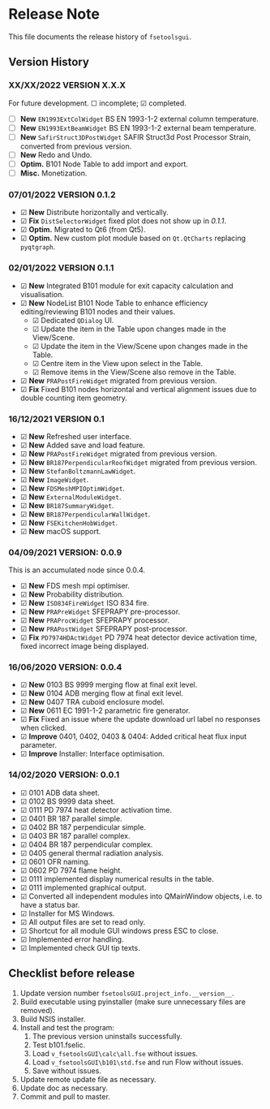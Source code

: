 # Release Note

This file documents the release history of `fsetoolsgui`.

## Version History

### XX/XX/2022 VERSION X.X.X

For future development. ☐ incomplete; ☑ completed.

- ☐ **New** `EN1993ExtColWidget` BS EN 1993-1-2 external column temperature.
- ☐ **New** `EN1993ExtBeamWidget` BS EN 1993-1-2 external beam temperature.
- ☐ **New** `SafirStruct3DPostWidget` SAFIR Struct3d Post Processor Strain, converted from previous version.
- ☐ **New** Redo and Undo.
- ☐ **Optim.** B101 Node Table to add import and export.
- ☐ **Misc.** Monetization.

### 07/01/2022 VERSION 0.1.2

- ☑ **New** Distribute horizontally and vertically.
- ☑ **Fix** `DistSelectorWidget` fixed plot does not show up in *0.1.1*.
- ☑ **Optim.** Migrated to Qt6 (from Qt5).
- ☑ **Optim.** New custom plot module based on `Qt.QtCharts` replacing `pyqtgraph`.

### 02/01/2022 VERSION 0.1.1

- ☑ **New** Integrated B101 module for exit capacity calculation and visualisation.
- ☑ **New** NodeList B101 Node Table to enhance efficiency editing/reviewing B101 nodes and their values.
    - ☑ Dedicated `QDialog` UI.
    - ☑ Update the item in the Table upon changes made in the View/Scene.
    - ☑ Update the item in the View/Scene upon changes made in the Table.
    - ☑ Centre item in the View upon select in the Table.
    - ☑ Remove items in the View/Scene also remove in the Table.
- ☑ **New** `PRAPostFireWidget` migrated from previous version.
- ☑ **Fix** Fixed B101 nodes horizontal and vertical alignment issues due to double counting item geometry.

### 16/12/2021 VERSION 0.1

- ☑ **New** Refreshed user interface.
- ☑ **New** Added save and load feature.
- ☑ **New** `PRAPostFireWidget` migrated from previous version.
- ☑ **New** `BR187PerpendicularRoofWidget` migrated from previous version.
- ☑ **New** `StefanBoltzmannLawWidget`.
- ☑ **New** `ImageWidget`.
- ☑ **New** `FDSMeshMPIOptimWidget`.
- ☑ **New** `ExternalModuleWidget`.
- ☑ **New** `BR187SummaryWidget`.
- ☑ **New** `BR187PerpendicularWallWidget`.
- ☑ **New** `FSEKitchenHobWidget`.
- ☑ **New** macOS support.

### 04/09/2021 VERSION: 0.0.9

This is an accumulated node since 0.0.4.

- ☑ **New** FDS mesh mpi optimiser.
- ☑ **New** Probability distribution.
- ☑ **New** `ISO834FireWidget` ISO 834 fire.
- ☑ **New** `PRAPreWidget` SFEPRAPY pre-processor.
- ☑ **New** `PRAProcWidget` SFEPRAPY processor.
- ☑ **New** `PRAPostWidget` SFEPRAPY post-processor.
- ☑ **Fix** `PD7974HDActWidget` PD 7974 heat detector device activation time, fixed incorrect image being displayed.

### 16/06/2020 VERSION: 0.0.4

- ☑ **New** 0103 BS 9999 merging flow at final exit level.
- ☑ **New** 0104 ADB merging flow at final exit level.
- ☑ **New** 0407 TRA cuboid enclosure model.
- ☑ **New** 0611 EC 1991-1-2 parametric fire generator.
- ☑ **Fix** Fixed an issue where the update download url label no responses when clicked.
- ☑ **Improve** 0401, 0402, 0403 & 0404: Added critical heat flux input parameter.
- ☑ **Improve** Installer: Interface optimisation.

### 14/02/2020 VERSION: 0.0.1

- ☑ 0101 ADB data sheet.
- ☑ 0102 BS 9999 data sheet.
- ☑ 0111 PD 7974 heat detector activation time.
- ☑ 0401 BR 187 parallel simple.
- ☑ 0402 BR 187 perpendicular simple.
- ☑ 0403 BR 187 parallel complex.
- ☑ 0404 BR 187 perpendicular complex.
- ☑ 0405 general thermal radiation analysis.
- ☑ 0601 OFR naming.
- ☑ 0602 PD 7974 flame height.
- ☑ 0111 implemented display numerical results in the table.
- ☑ 0111 implemented graphical output.
- ☑ Converted all independent modules into QMainWindow objects, i.e. to have a status bar.
- ☑ Installer for MS Windows.
- ☑ All output files are set to read only.
- ☑ Shortcut for all module GUI windows press ESC to close.
- ☑ Implemented error handling.
- ☑ Implemented check GUI tip texts.

## Checklist before release

1. Update version number `fsetoolsGUI.project_info.__version__`.
2. Build executable using pyinstaller (make sure unnecessary files are removed).
3. Build NSIS installer.
4. Install and test the program:
    1. The previous version uninstalls successfully.
    2. Test b101.fselic.
    3. Load `v_fsetoolsGUI\calc\all.fse` without issues.
    4. Load `v_fsetoolsGUI\b101\std.fse` and run Flow without issues.
    5. Save without issues.
5. Update remote update file as necessary.
6. Update doc as necessary.
7. Commit and pull to master.
